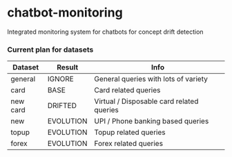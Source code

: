 # chatbot-monitoring
Integrated monitoring system for chatbots for concept drift detection

### Current plan for datasets

| Dataset | Result | Info |
| ------- | ------ | ---- |
| general | IGNORE | General queries with lots of variety |
| card | BASE | Card related queries |
| new card | DRIFTED | Virtual / Disposable card related queries |
| new | EVOLUTION | UPI / Phone banking based queries |
| topup | EVOLUTION | Topup related queries |
| forex | EVOLUTION | Forex related queries |
